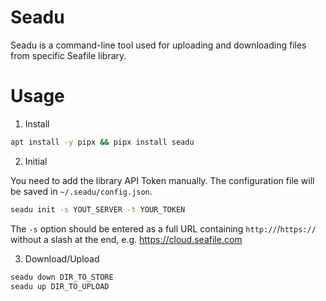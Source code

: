 # Seadu

Seadu is a command-line tool used for uploading and downloading files from specific Seafile library.

# Usage

1. Install

```bash
apt install -y pipx && pipx install seadu
```

2. Initial

You need to add the library API Token manually. The configuration file will be saved in `~/.seadu/config.json`.

```bash
seadu init -s YOUT_SERVER -t YOUR_TOKEN
```

The `-s` option should be entered as a full URL containing `http://`/`https://` without a slash at the end, e.g. https://cloud.seafile.com

3. Download/Upload

```bash
seadu down DIR_TO_STORE
seadu up DIR_TO_UPLOAD
```
